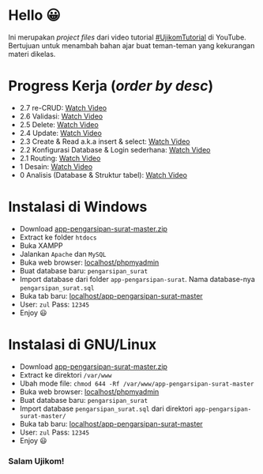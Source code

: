 # Hello 😀
Ini merupakan *project files* dari video tutorial [#UjikomTutorial](https://www.youtube.com/playlist?list=PLSCLBARdXrOw_XYhxNf_fF0RQk2moFCel) di YouTube. Bertujuan untuk menambah bahan ajar buat teman-teman yang kekurangan materi dikelas.

# Progress Kerja (*order by desc*)
* 2.7 re-CRUD: [Watch Video](https://youtu.be/RK2mM3MMneU)
* 2.6 Validasi: [Watch Video](https://youtu.be/jyUvAFD-p3o)
* 2.5 Delete: [Watch Video](https://youtu.be/VP6ZN1cWaOc)
* 2.4 Update: [Watch Video](https://youtu.be/q8VLZ-3eR2M)
* 2.3 Create & Read a.k.a insert & select: [Watch Video](https://youtu.be/51fYypHQgNg)
* 2.2 Konfigurasi Database & Login sederhana: [Watch Video](https://www.youtube.com/watch?v=TpRCZDpEjY8)
* 2.1 Routing: [Watch Video](https://www.youtube.com/watch?v=BUAOhfJEXXY)
* 1 Desain: [Watch Video](https://www.youtube.com/watch?v=Z6AiP0p34gM)
* 0 Analisis (Database & Struktur tabel): [Watch Video](https://www.youtube.com/watch?v=eb8tzQKV_po)

# Instalasi di Windows
* Download [app-pengarsipan-surat-master.zip](https://github.com/HilmiZul/app-pengarsipan-surat/archive/master.zip)
* Extract ke folder ```htdocs```
* Buka XAMPP
* Jalankan ```Apache``` dan ```MySQL```
* Buka web browser: [localhost/phpmyadmin](http://localhost/phpmyadmin)
* Buat database baru: ```pengarsipan_surat```
* Import database dari folder ```app-pengarsipan-surat```. Nama database-nya ```pengarsipan_surat.sql```
* Buka tab baru: [localhost/app-pengarsipan-surat-master](http://localhost/app-pengarsipan-surat-master)
* User: ```zul``` Pass: ```12345```
* Enjoy 😃

# Instalasi di GNU/Linux
* Download [app-pengarsipan-surat-master.zip](https://github.com/HilmiZul/app-pengarsipan-surat/archive/master.zip)
* Extract ke direktori ```/var/www```
* Ubah mode file: ```chmod 644 -Rf /var/www/app-pengarsipan-surat-master```
* Buka web browser: [localhost/phpmyadmin](http://localhost/phpmyadmin)
* Buat database baru: ```pengarsipan_surat```
* Import database ```pengarsipan_surat.sql``` dari direktori ```app-pengarsipan-surat-master/```
* Buka tab baru: [localhost/app-pengarsipan-surat-master](http://localhost/app-pengarsipan-surat-master)
* User: ```zul``` Pass: ```12345```
* Enjoy 😃

### Salam Ujikom!
